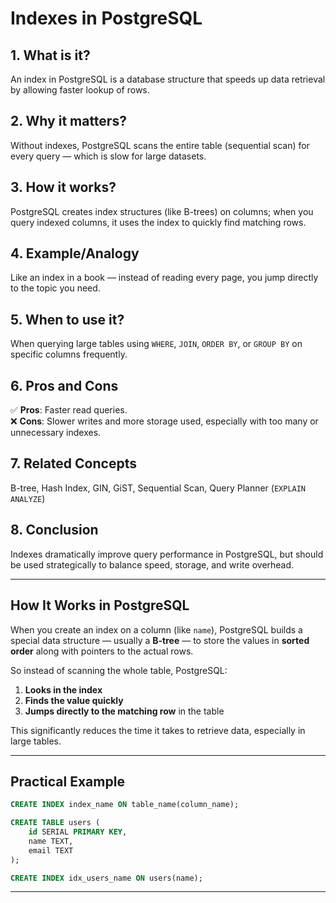 # Indexes in PostgreSQL

## 1. What is it?
An index in PostgreSQL is a database structure that speeds up data retrieval by allowing faster lookup of rows.

## 2. Why it matters?
Without indexes, PostgreSQL scans the entire table (sequential scan) for every query — which is slow for large datasets.

## 3. How it works?
PostgreSQL creates index structures (like B-trees) on columns; when you query indexed columns, it uses the index to quickly find matching rows.

## 4. Example/Analogy
Like an index in a book — instead of reading every page, you jump directly to the topic you need.

## 5. When to use it?
When querying large tables using `WHERE`, `JOIN`, `ORDER BY`, or `GROUP BY` on specific columns frequently.

## 6. Pros and Cons
✅ **Pros**: Faster read queries.  
❌ **Cons**: Slower writes and more storage used, especially with too many or unnecessary indexes.

## 7. Related Concepts
B-tree, Hash Index, GIN, GiST, Sequential Scan, Query Planner (`EXPLAIN ANALYZE`)

## 8. Conclusion
Indexes dramatically improve query performance in PostgreSQL, but should be used strategically to balance speed, storage, and write overhead.

---

## How It Works in PostgreSQL

When you create an index on a column (like `name`), PostgreSQL builds a special data structure — usually a **B-tree** — to store the values in **sorted order** along with pointers to the actual rows.

So instead of scanning the whole table, PostgreSQL:

1. **Looks in the index**  
2. **Finds the value quickly**  
3. **Jumps directly to the matching row** in the table

This significantly reduces the time it takes to retrieve data, especially in large tables.

---

## Practical Example

```sql
CREATE INDEX index_name ON table_name(column_name);
```

```sql
CREATE TABLE users (
    id SERIAL PRIMARY KEY,
    name TEXT,
    email TEXT
);
```

```sql
CREATE INDEX idx_users_name ON users(name);
```

---
